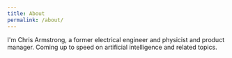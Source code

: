 ```yaml
---
title: About
permalink: /about/
---
```


I'm Chris Armstrong, a former electrical engineer and physicist and product manager. Coming up to speed on artificial intelligence and related topics.
